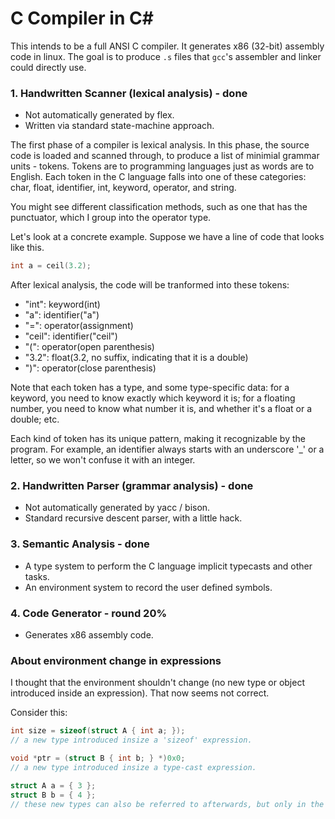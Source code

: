 C Compiler in C#
===

This intends to be a full ANSI C compiler. It generates x86 (32-bit) assembly code in linux. The goal is to produce `.s` files that `gcc`'s assembler and linker could directly use.

### 1. Handwritten Scanner (lexical analysis) - done
* Not automatically generated by flex.
* Written via standard state-machine approach.

The first phase of a compiler is lexical analysis. In this phase, the source code is loaded and scanned through, to produce a list of minimial grammar units - tokens. Tokens are to programming languages just as words are to English. Each token in the C language falls into one of these categories: char, float, identifier, int, keyword, operator, and string.

You might see different classification methods, such as one that has the punctuator, which I group into the operator type.

Let's look at a concrete example. Suppose we have a line of code that looks like this.

```C
int a = ceil(3.2);
```

After lexical analysis, the code will be tranformed into these tokens:

* "int": keyword(int)
* "a": identifier("a")
* "=": operator(assignment)
* "ceil": identifier("ceil")
* "(": operator(open parenthesis)
* "3.2": float(3.2, no suffix, indicating that it is a double)
* ")": operator(close parenthesis)

Note that each token has a type, and some type-specific data: for a keyword, you need to know exactly which keyword it is; for a floating number, you need to know what number it is, and whether it's a float or a double; etc.

Each kind of token has its unique pattern, making it recognizable by the program. For example, an identifier always starts with an underscore '_' or a letter, so we won't confuse it with an integer.

### 2. Handwritten Parser (grammar analysis) - done
* Not automatically generated by yacc / bison.
* Standard recursive descent parser, with a little hack.

### 3. Semantic Analysis - done
* A type system to perform the C language implicit typecasts and other tasks.
* An environment system to record the user defined symbols.

### 4. Code Generator - round 20%
* Generates x86 assembly code.

### About environment change in expressions
I thought that the environment shouldn't change (no new type or object introduced inside an expression). That now seems not correct.

Consider this:

```C
int size = sizeof(struct A { int a; });
// a new type introduced insize a 'sizeof' expression.

void *ptr = (struct B { int b; } *)0x0;
// a new type introduced insize a type-cast expression.

struct A a = { 3 };
struct B b = { 4 };
// these new types can also be referred to afterwards, but only in the same scope.
```